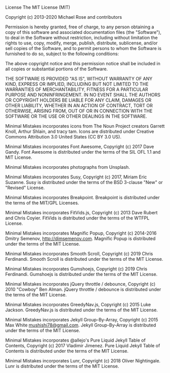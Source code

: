 License
The MIT License (MIT)

Copyright (c) 2013-2020 Michael Rose and contributors

Permission is hereby granted, free of charge, to any person obtaining a copy of this software and associated documentation files (the "Software"), to deal in the Software without restriction, including without limitation the rights to use, copy, modify, merge, publish, distribute, sublicense, and/or sell copies of the Software, and to permit persons to whom the Software is furnished to do so, subject to the following conditions:

The above copyright notice and this permission notice shall be included in all copies or substantial portions of the Software.

THE SOFTWARE IS PROVIDED "AS IS", WITHOUT WARRANTY OF ANY KIND, EXPRESS OR IMPLIED, INCLUDING BUT NOT LIMITED TO THE WARRANTIES OF MERCHANTABILITY, FITNESS FOR A PARTICULAR PURPOSE AND NONINFRINGEMENT. IN NO EVENT SHALL THE AUTHORS OR COPYRIGHT HOLDERS BE LIABLE FOR ANY CLAIM, DAMAGES OR OTHER LIABILITY, WHETHER IN AN ACTION OF CONTRACT, TORT OR OTHERWISE, ARISING FROM, OUT OF OR IN CONNECTION WITH THE SOFTWARE OR THE USE OR OTHER DEALINGS IN THE SOFTWARE.

Minimal Mistakes incorporates icons from The Noun Project creators Garrett Knoll, Arthur Shlain, and tracy tam. Icons are distributed under Creative Commons Attribution 3.0 United States (CC BY 3.0 US).

Minimal Mistakes incorporates Font Awesome, Copyright (c) 2017 Dave Gandy. Font Awesome is distributed under the terms of the SIL OFL 1.1 and MIT License.

Minimal Mistakes incorporates photographs from Unsplash.

Minimal Mistakes incorporates Susy, Copyright (c) 2017, Miriam Eric Suzanne. Susy is distributed under the terms of the BSD 3-clause "New" or "Revised" License.

Minimal Mistakes incorporates Breakpoint. Breakpoint is distributed under the terms of the MIT/GPL Licenses.

Minimal Mistakes incorporates FitVids.js, Copyright (c) 2013 Dave Rubert and Chris Coyier. FitVids is distributed under the terms of the WTFPL License.

Minimal Mistakes incorporates Magnific Popup, Copyright (c) 2014-2016 Dmitry Semenov, http://dimsemenov.com. Magnific Popup is distributed under the terms of the MIT License.

Minimal Mistakes incorporates Smooth Scroll, Copyright (c) 2019 Chris Ferdinandi. Smooth Scroll is distributed under the terms of the MIT License.

Minimal Mistakes incorporates Gumshoejs, Copyright (c) 2019 Chris Ferdinandi. Gumshoejs is distributed under the terms of the MIT License.

Minimal Mistakes incorporates jQuery throttle / debounce, Copyright (c) 2010 "Cowboy" Ben Alman. jQuery throttle / debounce is distributed under the terms of the MIT License.

Minimal Mistakes incorporates GreedyNav.js, Copyright (c) 2015 Luke Jackson. GreedyNav.js is distributed under the terms of the MIT License.

Minimal Mistakes incorporates Jekyll Group-By-Array, Copyright (c) 2015 Max White mushishi78@gmail.com. Jekyll Group-By-Array is distributed under the terms of the MIT License.

Minimal Mistakes incorporates @allejo's Pure Liquid Jekyll Table of Contents, Copyright (c) 2017 Vladimir Jimenez. Pure Liquid Jekyll Table of Contents is distributed under the terms of the MIT License.

Minimal Mistakes incorporates Lunr, Copyright (c) 2018 Oliver Nightingale. Lunr is distributed under the terms of the MIT License.